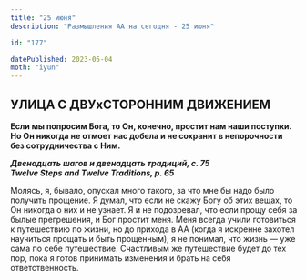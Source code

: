 ```yaml
---
title: "25 июня"
description: "Размышления АА на сегодня - 25 июня"

id: "177"

datePublished: 2023-05-04
moth: "iyun"
---
```


## УЛИЦА С ДВУхСТОРОННИМ ДВИЖЕНИЕМ

**Если мы попросим Бога, то Он, конечно, простит нам наши поступки. Но Он
никогда не отмоет нас добела и не сохранит в непорочности без сотрудничества с
Ним.**

**_Двенадцать шагов и двенадцать традиций, с. 75  
Twelve Steps and Twelve Traditions, p. 65_**

Молясь, я, бывало, опускал много такого, за что мне бы надо было получить
прощение. Я думал, что если не скажу Богу об этих вещах, то Он никогда о них и
не узнает. Я и не подозревал, что если прощу себя за былые прегрешения, и Бог
простит меня. Меня всегда учили готовиться к путешествию по жизни, но до
прихода в АА (когда я искренне захотел научиться прощать и быть прощенным), я
не понимал, что жизнь — уже сама по себе путешествие. Счастливым же
путешествие будет до тех пор, пока я готов принимать изменения и брать на себя
ответственность.
